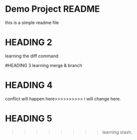 # Demo Project README

this is a simple readme file

# HEADING 2
learning the diff command


#HEADING 3
learning merge & branch

# HEADING 4 
conflict will happen here>>>>>>>>>> i will change here.

# HEADING 5
>>>>>>>> learning stash.